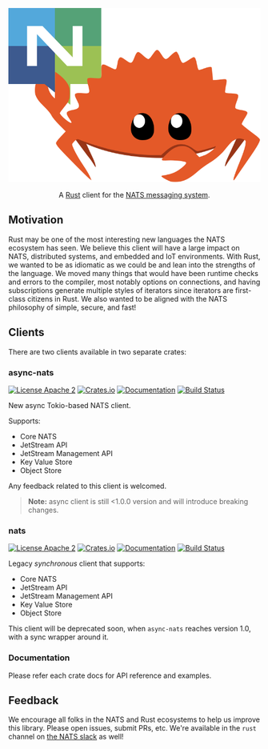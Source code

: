<p align="center">
  <img src="nats/logo/logo.svg">
</p>

<p align="center">
    A <a href="https://www.rust-lang.org/">Rust</a> client for the <a href="https://nats.io">NATS messaging system</a>.
</p>

## Motivation

Rust may be one of the most interesting new languages the NATS ecosystem has seen.
We believe this client will have a large impact on NATS, distributed systems, and
embedded and IoT environments. With Rust, we wanted to be as idiomatic as we
could be and lean into the strengths of the language. We moved many things that
would have been runtime checks and errors to the compiler, most notably options
on connections, and having subscriptions generate multiple styles of iterators
since iterators are first-class citizens in Rust. We also wanted to be aligned
with the NATS philosophy of simple, secure, and fast!

## Clients

There are two clients available in two separate crates:

### async-nats

[![License Apache 2](https://img.shields.io/badge/License-Apache2-blue.svg)](https://www.apache.org/licenses/LICENSE-2.0)
[![Crates.io](https://img.shields.io/crates/v/async-nats.svg)](https://crates.io/crates/async-nats)
[![Documentation](https://docs.rs/async-nats/badge.svg)](https://docs.rs/async-nats/)
[![Build Status](https://github.com/nats-io/nats.rs/workflows/Rust/badge.svg)](https://github.com/nats-io/nats.rs/actions)

New async Tokio-based NATS client.

Supports:

* Core NATS
* JetStream API
* JetStream Management API
* Key Value Store
* Object Store

Any feedback related to this client is welcomed.

> **Note:** async client is still <1.0.0 version and will introduce breaking changes.

### nats

[![License Apache 2](https://img.shields.io/badge/License-Apache2-blue.svg)](https://www.apache.org/licenses/LICENSE-2.0)
[![Crates.io](https://img.shields.io/crates/v/nats.svg)](https://crates.io/crates/nats)
[![Documentation](https://docs.rs/nats/badge.svg)](https://docs.rs/nats/)
[![Build Status](https://github.com/nats-io/nats.rs/workflows/Rust/badge.svg)](https://github.com/nats-io/nats.rs/actions)

Legacy *synchronous* client that supports:

* Core NATS
* JetStream API
* JetStream Management API
* Key Value Store
* Object Store

This client will be deprecated soon, when `async-nats` reaches version 1.0, with a sync wrapper around it.

### Documentation

Please refer each crate docs for API reference and examples.

## Feedback

We encourage all folks in the NATS and Rust ecosystems to help us
improve this library. Please open issues, submit PRs, etc. We're
available in the `rust` channel on [the NATS slack](https://slack.nats.io)
as well!

